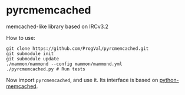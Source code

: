 # pyrcmemcached

memcached-like library based on IRCv3.2

How to use:

```
git clone https://github.com/ProgVal/pyrcmemcached.git
git submodule init
git submodule update
./mammon/mammond --config mammon/mammond.yml
./pyrcmemcached.py # Run tests
```

Now import `pyrcmemcached`, and use it. Its interface is based on
[python-memcached](https://github.com/linsomniac/python-memcached).


